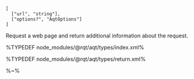 ```## async aqt => AqtReturn
[
  ["url", "string"],
  ["options?", "AqtOptions"]
]
```

Request a web page and return additional information about the request.

%TYPEDEF node_modules/@rqt/aqt/types/index.xml%

%TYPEDEF node_modules/@rqt/aqt/types/return.xml%

<!-- ```## async sqt => Readable
[
  ["url", "string"],
  ["options?", "Options"]
]
```

Request a web page as a stream. -->
<!--
```table
[
  ["Option", "Type", "Description"],
  ["`headers`", "object", "An object to be assigned as request headers."],
  ["`binary`", "boolean", "If set to true, a `Buffer` will be returned instead of a string."],
  ["`returnHeaders`", "boolean", "Return an object with `body` and `headers` properties instead of just the response."]
]
```

```### async rqtWithData => string
[
  ["url", "string"],
  ["options", {
    "data": ["string|object"],
    "type?": ["string", "json"],
    "method?": ["string", "POST"]
  }]
]
``` -->

<!-- Send a request with data. The default type is `json` into which data will be serialised. `form` type is also supported for sending form data. All options from the blank request are also supported. -->

<!-- ```js
import rqt from 'rqt'

(async () => {
  const res = await rqt('http://rqt.adc.sh/post', {
    data: {
      login: 'user',
      password: 123456,
    }
    type: 'form',
    method: 'PUT',
    headers: {
      'x-token': 'token123',
    },
  })
})()
``` -->

<!-- ```table
[
  ["Option", "Type", "Description"],
  ["`data`", "string|object", "Raw data or an object with data to send."],
  ["`type`", "string", "How to encode data. The following are supported: set `form` for `application/x-www-form-urlencoded` and `json` for `application/json`."],
  ["`method`", "string", "An HTTP method to use for sending data."],
  ["`...`", "", "All other options from the request function."]
]
``` -->

%~%